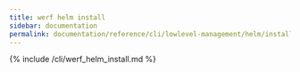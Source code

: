 ```yaml
---
title: werf helm install
sidebar: documentation
permalink: documentation/reference/cli/lowlevel-management/helm/install.html
---
```


{% include /cli/werf_helm_install.md %}
